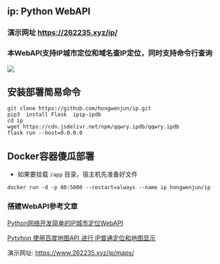 ## ip:  Python WebAPI

### 演示网址  https://262235.xyz/ip/

### 本WebAPI支持IP城市定位和域名查IP定位，同时支持命令行查询

![](https://262235.xyz/usr/uploads/2021/08/650223153.webp)

## 安装部署简易命令
```
git clone https://github.com/hongwenjun/ip.git
pip3  install Flask  ipip-ipdb
cd ip
wget https://cdn.jsdelivr.net/npm/qqwry.ipdb/qqwry.ipdb
flask run --host=0.0.0.0
```

## Docker容器傻瓜部署
- 如果要挂载 `/app` 目录，宿主机先准备好文件
```
docker run -d -p 80:5000 --restart=always --name ip hongwenjun/ip
```

### 搭建WebAPI参考文章
[Python网络开发简单的IP城市定位WebAPI](https://262235.xyz/index.php/archives/342/)


[Pytyhon 使用百度地图API 进行 IP普通定位和地图显示](https://www.262235.xyz/index.php/archives/375/)

演示网址: https://www.262235.xyz/ip/maps/